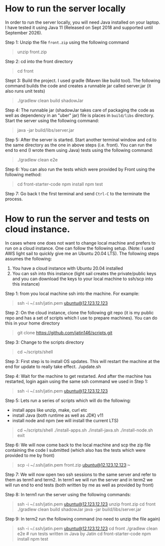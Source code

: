 # How to run the server locally

In order to run the server locally, you will need Java installed on your laptop. I have tested it using Java 11 (Released on Sept 2018 and supported until September 2026).

Step 1: Unzip the file `front.zip` using the following command
> unzip front.zip

Step 2: cd into the front directory
> cd front

Stept 3: Build the project. I used gradle (Maven like build tool). The following command builds the code and creates a runnable jar called server.jar (it also runs unit tests)
> ./gradlew clean build shadowJar

Step 4: The runnable jar (shadowJar takes care of packaging the code as well as dependency in an "uber" jar) file is places in `build/libs` directory. Start the server using the following command:
> java -jar build/libs/server.jar

Step 5: After the server is started. Start another terminal window and cd to the same directory as the one in above steps (i.e. front). You can run the end to end (I wrote them using Java) tests using the following command:
> ./gradlew clean e2e

Step 6: You can also run the tests which were provided by Front using the following method:
> cd front-starter-code
> npm install
> npm test

Step 7: Go back t the first terminal and send `Ctrl-C` to the terminate the process.


# How to run the server and tests on cloud instance.

In cases where one does not want to change local machine and prefers to run on a cloud instance. One can follow the following setup. (Note: I used AWS light sail to quickly give me an Ubuntu 20.04 LTS). The following steps assumes the following:

1. You have a cloud instance with Ubuntu 20.04 installed
2. You can ssh into this instance (light sail creates the private/public keys and you can download the keys to your local machine to ssh/scp into this instance)

Step 1: from you local machine ssh into the machine. For example:
> ssh -i ~/.ssh/jatin.pem ubuntu@12.123.12.123

Step 2: On the cloud instance, clone the following git repo (it is my public repo and has a set of scripts which I use to prepare machines). You can do this in your home directory
> git clone https://github.com/jatin146/scripts.git

Step 3: Change to the scripts directory
> cd ~/scripts/shell

Step 3: First step is to install OS updates. This will restart the machine at the end for update to really take effect.
./update.sh

Step 4: Wait for the machine to get restarted. And after the machine has restarted, login again using the same ssh command we used in Step 1:
> ssh -i ~/.ssh/jatin.pem ubuntu@12.123.12.123

Step 5: Lets run a series of scripts which will do the following:
- install apps like unzip, make, curl etc
- install Java (both runtime as well as JDK) v11
- install node and npm (we will install the current LTS)

> cd ~/scripts/shell
> ./install-apps.sh
> ./install-java.sh
> ./install-node.sh
> exit

Step 6: We will now come back to the local machine and scp the zip file containing the code I submitted (which also has the tests which were provided to me by front)
> scp -i ~/.ssh/jatin.pem front.zip ubuntu@12.123.12.123:~

Step 7: We will now open two ssh sessions to the same server and refer to them as term1 and term2. In term1 we will run the server and in term2 we will run end to end tests (both written by me as well as provided by front)

Step 8: In term1 run the server using the following commands:
> ssh -i ~/.ssh/jatin.pem ubuntu@12.123.12.123
> unzip front.zip
> cd front
> ./gradlew clean build shadowJar
> java -jar build/libs/server.jar

Step 9: In term2 run the following command (no need to unzip the file again)
> ssh -i ~/.ssh/jatin.pem ubuntu@12.123.12.123
> cd front
> ./gradlew clean e2e  # run tests written in Java by Jatin
> cd front-starter-code
> npm install
> npm test
